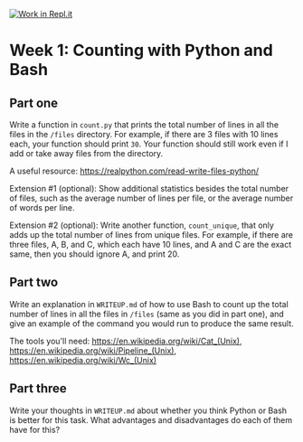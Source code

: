 [![Work in Repl.it](https://classroom.github.com/assets/work-in-replit-14baed9a392b3a25080506f3b7b6d57f295ec2978f6f33ec97e36a161684cbe9.svg)](https://classroom.github.com/online_ide?assignment_repo_id=3092351&assignment_repo_type=AssignmentRepo)
# Week 1: Counting with Python and Bash

## Part one

Write a function in `count.py` that prints the total number of lines in all the files in the `/files` directory. For example, if there are 3 files with 10 lines each, your function should print `30`. Your function should still work even if I add or take away files from the directory.

A useful resource: https://realpython.com/read-write-files-python/

Extension #1 (optional): Show additional statistics besides the total number of files, such as the average number of lines per file, or the average number of words per line.

Extension #2 (optional): Write another function, `count_unique`, that only adds up the total number of lines from unique files. For example, if there are three files, A, B, and C, which each have 10 lines, and A and C are the exact same, then you should ignore A, and print 20.

## Part two

Write an explanation in `WRITEUP.md` of how to use Bash to count up the total number of lines in all the files in `/files` (same as you did in part one), and give an example of the command you would run to produce the same result.

The tools you'll need: https://en.wikipedia.org/wiki/Cat_(Unix), https://en.wikipedia.org/wiki/Pipeline_(Unix), https://en.wikipedia.org/wiki/Wc_(Unix)

## Part three

Write your thoughts in `WRITEUP.md` about whether you think Python or Bash is better for this task. What advantages and disadvantages do each of them have for this?
